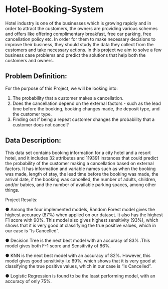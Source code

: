 # Hotel-Booking-System

Hotel industry is one of the businesses which is growing rapidly and in order to attract the customers, the owners are providing various schemes and offers like offering complimentary breakfast, free car parking, free cancellation policy etc. In order for them to make necessary decisions to improve their business, they should study the data they collect from the customers and take necessary actions. In this project we aim to solve a few business case problems and predict the solutions that help both the customers and owners.

## Problem Definition:
For the purpose of this Project, we will be looking into:
1. The probability that a customer makes a cancellation.
2. Does the cancellation depend on the external factors - such as the lead time before the
booking, booking changes made, the deposit type, and the customer type.
3. Finding out if being a repeat customer changes the probability that a customer does
not cancel?

## Data Description:

This data set contains booking information for a city hotel and a resort hotel, and it includes 32 attributes and 119391 instances that could predict the probability of the customer making a cancellation based on external factors. It has information and variable names such as when the booking was made, length of stay, the lead time before the booking was made, the arrival date, if the booking was cancelled, the number of adults, children, and/or babies, and the number of available parking spaces, among other things.

Project Results:

● Among the four implemented models, Random Forest model gives the highest accuracy (87%) when applied on our dataset. It also has the highest F1 score with 90%. This model also gives highest sensitivity (93%), which shows that it is very good at classifying the true positive values, which in our case is “Is Cancelled”.

● Decision Tree is the next best model with an accuracy of 83% .This model gives both F-1 score and Sensitivity of 86%.

● KNN is the next best model with an accuracy of 82%. However, this model gives good sensitivity i.e 89%, which shows that it is very good at classifying the true positive values, which in our case is “Is Cancelled”.

● Logistic Regression is found to be the least performing model, with an accuracy of
only 75%.

